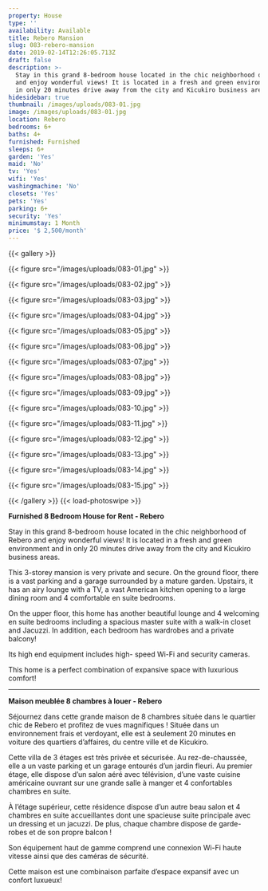 ```yaml
---
property: House
type: ''
availability: Available
title: Rebero Mansion
slug: 083-rebero-mansion
date: 2019-02-14T12:26:05.713Z
draft: false
description: >-
  Stay in this grand 8-bedroom house located in the chic neighborhood of Rebero
  and enjoy wonderful views! It is located in a fresh and green environment and
  in only 20 minutes drive away from the city and Kicukiro business areas.
hidesidebar: true
thumbnail: /images/uploads/083-01.jpg
image: /images/uploads/083-01.jpg
location: Rebero
bedrooms: 6+
baths: 4+
furnished: Furnished
sleeps: 6+
garden: 'Yes'
maid: 'No'
tv: 'Yes'
wifi: 'Yes'
washingmachine: 'No'
closets: 'Yes'
pets: 'Yes'
parking: 6+
security: 'Yes'
minimumstay: 1 Month
price: '$ 2,500/month'
---
```

{{< gallery >}} 

{{< figure src="/images/uploads/083-01.jpg" >}} 

{{< figure src="/images/uploads/083-02.jpg" >}}

 {{< figure src="/images/uploads/083-03.jpg" >}} 

{{< figure src="/images/uploads/083-04.jpg" >}}

{{< figure src="/images/uploads/083-05.jpg" >}}

 {{< figure src="/images/uploads/083-06.jpg" >}}

 {{< figure src="/images/uploads/083-07.jpg" >}}

 {{< figure src="/images/uploads/083-08.jpg" >}}

{{< figure src="/images/uploads/083-09.jpg" >}} 

{{< figure src="/images/uploads/083-10.jpg" >}}

 {{< figure src="/images/uploads/083-11.jpg" >}} 

{{< figure src="/images/uploads/083-12.jpg" >}}

{{< figure src="/images/uploads/083-13.jpg" >}}

{{< figure src="/images/uploads/083-14.jpg" >}}

{{< figure src="/images/uploads/083-15.jpg" >}}

 {{< /gallery >}} {{< load-photoswipe >}}

**Furnished 8 Bedroom House for Rent - Rebero**

Stay in this grand 8-bedroom house located in the chic neighborhood of Rebero and enjoy wonderful views! It is located in a fresh and green environment and in only 20 minutes drive away from the city and Kicukiro business areas.

This 3-storey mansion is very private and secure. On the ground floor, there is a vast parking and a garage surrounded by a mature garden. Upstairs, it has an airy lounge with a TV, a vast American kitchen opening to a large dining room and 4 comfortable en suite bedrooms. 

On the upper floor, this home has another beautiful lounge and 4 welcoming en suite bedrooms including a spacious master suite with a walk-in closet and Jacuzzi. In addition, each bedroom has wardrobes and a private balcony! 

Its high end equipment includes high- speed Wi-Fi and security cameras.

This home is a perfect combination of expansive space with luxurious comfort!

- - -

**Maison meublée 8 chambres à louer - Rebero**

Séjournez dans cette grande maison de 8 chambres située dans le quartier chic de Rebero et profitez de vues magnifiques ! Située dans un environnement frais et verdoyant, elle est à seulement 20 minutes en voiture des quartiers d’affaires, du centre ville et de Kicukiro.

Cette villa de 3 étages est très privée et sécurisée. Au rez-de-chaussée, elle a un vaste parking et un garage entourés d’un jardin fleuri. Au premier étage, elle dispose d’un salon aéré avec télévision, d’une vaste cuisine américaine ouvrant sur une grande salle à manger et 4 confortables chambres en suite.

À l’étage supérieur, cette résidence dispose d’un autre beau salon et 4 chambres en suite accueillantes dont une spacieuse suite principale avec un dressing et un jacuzzi. De plus, chaque chambre dispose de garde-robes et de son propre balcon !

Son équipement haut de gamme comprend une connexion Wi-Fi haute vitesse ainsi que des caméras de sécurité.

Cette maison est une combinaison parfaite d’espace expansif avec un confort luxueux!
